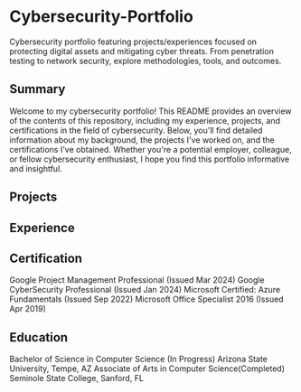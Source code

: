 # Cybersecurity-Portfolio
Cybersecurity portfolio featuring projects/experiences focused on protecting digital assets and mitigating cyber threats. From penetration testing to network security, explore methodologies, tools, and outcomes. 
## Summary
Welcome to my cybersecurity portfolio! This README provides an overview of the contents of this repository, including my experience, projects, and certifications in the field of cybersecurity. Below, you'll find detailed information about my background, the projects I've worked on, and the certifications I've obtained. Whether you're a potential employer, colleague, or fellow cybersecurity enthusiast, I hope you find this portfolio informative and insightful.
## Projects

## Experience


## Certification
Google Project Management Professional (Issued Mar 2024)
Google CyberSecurity Professional (Issued Jan 2024)
Microsoft Certified: Azure Fundamentals (Issued Sep 2022)
Microsoft Office Specialist 2016 (Issued Apr 2019)
## Education
Bachelor of Science in Computer Science (In Progress)
Arizona State University, Tempe, AZ
Associate of Arts in Computer Science(Completed)
Seminole State College, Sanford, FL
